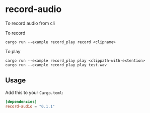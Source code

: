 # record-audio
To record audio from cli

To record

```
cargo run --example record_play record <clipname>
```

To play
```
cargo run --example record_play play <clippath-with-extention>
cargo run --example record_play play test.wav
```

## Usage

Add this to your `Cargo.toml`:

```toml
[dependencies]
record-audio = "0.1.1"
```
